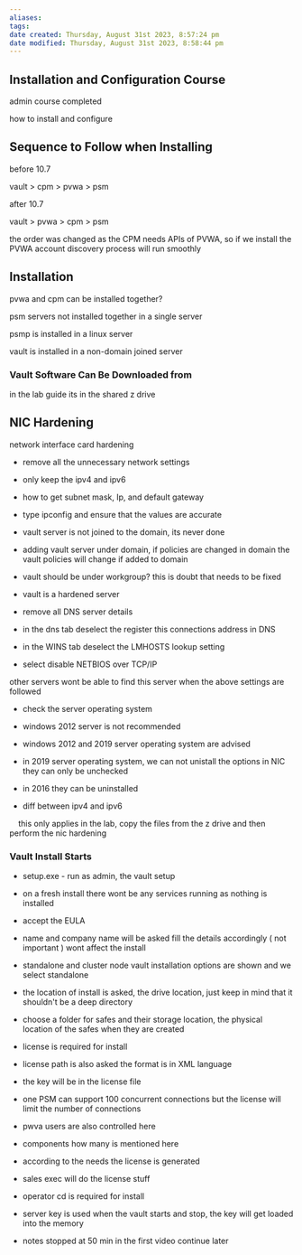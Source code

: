 ```yaml
---
aliases: 
tags: 
date created: Thursday, August 31st 2023, 8:57:24 pm
date modified: Thursday, August 31st 2023, 8:58:44 pm
---
```


## Installation and Configuration Course

admin course completed

how to install and configure

## Sequence to Follow when Installing

before 10.7

vault > cpm > pvwa > psm

after 10.7

vault > pvwa > cpm > psm

the order was changed as the CPM needs APIs of PVWA, so if we install the PVWA account discovery process will run smoothly

## Installation

pvwa and cpm can be installed together?

psm servers not installed together in a single server

psmp is installed in a linux server

vault is installed in a non-domain joined server

### Vault Software Can Be Downloaded from

in the lab guide its in the shared z drive

## NIC Hardening

network interface card hardening

  

- remove all the unnecessary network settings

- only keep the ipv4 and ipv6

- how to get subnet mask, Ip, and default gateway

- type ipconfig and ensure that the values are accurate

- vault server is not joined to the domain, its never done

- adding vault server under domain, if policies are changed in domain the vault policies will change if added to domain

- vault should be under workgroup? this is doubt that needs to be fixed

- vault is a hardened server

- remove all DNS server details

- in the dns tab deselect the register this connections address in DNS

- in the WINS tab deselect the LMHOSTS lookup setting

- select disable NETBIOS over TCP/IP

  

other servers wont be able to find this server when the above settings are followed

  

- check the server operating system

- windows 2012 server is not recommended

- windows 2012 and 2019 server operating system are advised

- in 2019 server operating system, we can not unistall the options in NIC they can only be unchecked

- in 2016 they can be uninstalled

- diff between ipv4 and ipv6

  

    this only applies in the lab, copy the files from the z drive and then perform the nic hardening

### Vault Install Starts

- setup.exe - run as admin, the vault setup

- on a fresh install there wont be any services running as nothing is installed

- accept the EULA

- name and company name will be asked fill the details accordingly ( not important ) wont affect the install

- standalone and cluster node vault installation options are shown and we select standalone

- the location of install is asked, the drive location, just keep in mind that it shouldn't be a deep directory

- choose a folder for safes and their storage location, the physical location of the safes when they are created

  

- license is required for install
- license path is also asked the format is in XML language
- the key will be in the license file
- one PSM can support 100 concurrent connections but the license will limit the number of connections
- pwva users are also controlled here
- components how many is mentioned here
- according to the needs the license is generated
- sales exec will do the license stuff
- operator cd is required for install
- server key is used when the vault starts and stop, the key will get loaded into the memory
- notes stopped at 50 min in the first video continue later 
